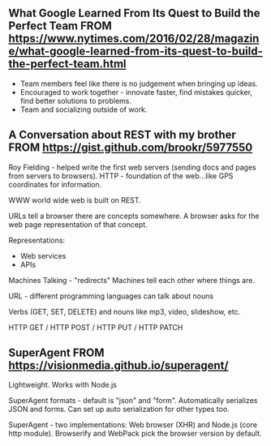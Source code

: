 ## What Google Learned From Its Quest to Build the Perfect Team FROM https://www.nytimes.com/2016/02/28/magazine/what-google-learned-from-its-quest-to-build-the-perfect-team.html
- Team members feel like there is no judgement when bringing up ideas.
- Encouraged to work together - innovate faster, find mistakes quicker, find better solutions to problems.
- Team and socializing outside of work. 

## A Conversation about REST with my brother FROM https://gist.github.com/brookr/5977550
Roy Fielding - helped write the first web servers (sending docs and pages from servers to browsers). HTTP - foundation of the web...like GPS coordinates for information.

WWW world wide web is built on REST. 

URLs tell a browser there are concepts somewhere. A browser asks for the web page representation of that concept. 

Representations: 
- Web services 
- APIs

Machines Talking - "redirects" Machines tell each other where things are.

URL - different programming languages can talk about nouns 

Verbs (GET, SET, DELETE) and nouns like mp3, video, slideshow, etc. 

HTTP GET / HTTP POST / HTTP PUT / HTTP PATCH

## SuperAgent FROM https://visionmedia.github.io/superagent/
Lightweight. Works with Node.js

SuperAgent formats - default is "json" and "form". Automatically serializes JSON and forms. Can set up auto serialization for other types too. 

SuperAgent - two implementations: Web browser (XHR) and Node.js (core http module). Browserify and WebPack pick the browser version by default. 